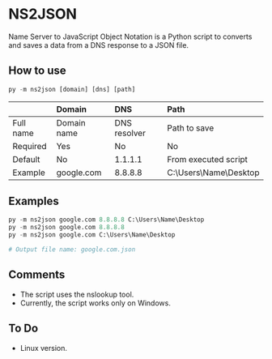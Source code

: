 
# NS2JSON

Name Server to JavaScript Object Notation is a Python script to converts and saves a data from a DNS response to a JSON file.


## How to use

```python
py -m ns2json [domain] [dns] [path]
```

|| Domain | DNS | Path |
| :--- | :--- | :--- | :--- |
| Full name | Domain name | DNS resolver | Path to save |
| Required | Yes | No | No |
| Default | No | 1.1.1.1 | From executed script |
| Example | google.com | 8.8.8.8 | C:\Users\Name\Desktop


## Examples

```python
py -m ns2json google.com 8.8.8.8 C:\Users\Name\Desktop
py -m ns2json google.com 8.8.8.8
py -m ns2json google.com C:\Users\Name\Desktop

# Output file name: google.com.json
```

## Comments

- The script uses the nslookup tool.
- Currently, the script works only on Windows.

## To Do
- Linux version.